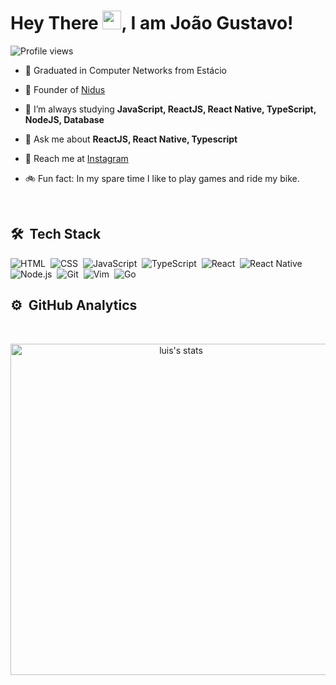 
<h1 align="left">Hey There <img src="https://raw.githubusercontent.com/kaueMarques/kaueMarques/master/hi.gif" width="30px">, I am João Gustavo!</h1>
<p align="left"> <img src="https://komarev.com/ghpvc/?username=jgsbipo&color=blueviolet" alt="Profile views" /> 
</p>

- 🏫 Graduated in Computer Networks from Estácio

- 🔭  Founder of [Nidus](https://nidussolutions.com/)

- 🌱  I’m always studying **JavaScript, ReactJS, React Native, TypeScript, NodeJS, Database**

- 💬  Ask me about **ReactJS, React Native, Typescript**

- 🚀  Reach me at [Instagram](https://www.instagram.com/jgbiispo/)

- 🚲 Fun fact: In my spare time I like to play games and ride my bike.

<br>

## 🛠 &nbsp;Tech Stack

![HTML](https://img.shields.io/badge/-HTML-05122A?style=flat&logo=HTML5)&nbsp;
![CSS](https://img.shields.io/badge/-CSS-05122A?style=flat&logo=CSS3&logoColor=1572B6)&nbsp;
![JavaScript](https://img.shields.io/badge/-JavaScript-05122A?style=flat&logo=javascript)&nbsp;
![TypeScript](https://img.shields.io/badge/-TypeScript-05122A?style=flat&logo=typescript)&nbsp;
![React](https://img.shields.io/badge/-React-05122A?style=flat&logo=react)&nbsp;
![React Native](https://img.shields.io/badge/-React%20Native-05122A?style=flat&logo=react)&nbsp;
![Node.js](https://img.shields.io/badge/-Node.js-05122A?style=flat&logo=node.js)&nbsp;
![Git](https://img.shields.io/badge/-Git-05122A?style=flat&logo=git)&nbsp;
![Vim](https://img.shields.io/badge/-Vim-05122A?style=flat&logo=vim)&nbsp;
![Go](https://img.shields.io/badge/-GoLang-05122A?style=flat&logo=go)&nbsp;

## ⚙️ &nbsp;GitHub Analytics
<br>

<p align="center">
<img width="530em" src="https://github-readme-stats.vercel.app/api?username=jgb27&show_icons=true&theme=nightowl" alt="luis's stats"/>
</p>
